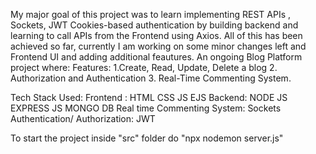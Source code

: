 My major goal of this project was to learn implementing REST APIs , Sockets, JWT Cookies-based authentication by building backend and learning to call APIs from the Frontend using Axios.
All of this has been achieved so far, currently I am working on some minor changes left and Frontend UI and adding additional feautures. An ongoing Blog Platform project where:
 Features: 
 1.Create, Read, Update, Delete a blog 
 2. Authorization and Authentication 
3. Real-Time Commenting System.

Tech Stack Used: 
Frontend :
HTML CSS JS EJS 
Backend: 
NODE JS EXPRESS JS MONGO DB 
Real time Commenting System: 
Sockets 
Authentication/ Authorization:
 JWT

 To start the project inside "src" folder do "npx nodemon server.js"


